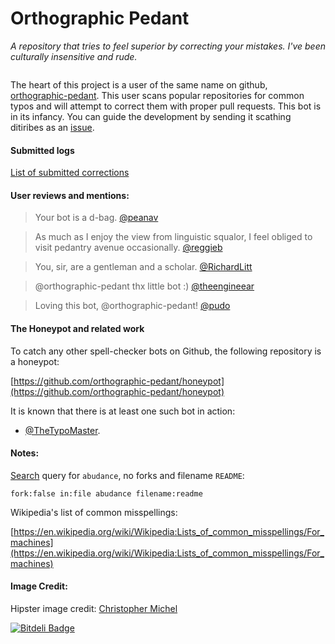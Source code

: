 # Orthographic Pedant
_A repository that tries to feel superior by correcting your mistakes._
_I've been culturally insensitive and rude._
  
<p align="center"><img src="https://raw.githubusercontent.com/thoppe/orthographic-pedant/master/images/hipster.jpg?raw=true" alt=""/></p>

The heart of this project is a user of the same name on github, [orthographic-pedant](https://github.com/orthographic-pedant).
This user scans popular repositories for common typos and will attempt to correct them with proper pull requests.
This bot is in its infancy. You can guide the development by sending it scathing ditiribes as an [issue](https://github.com/thoppe/orthographic-pedant/issues/new).

#### Submitted logs

[List of submitted corrections](logs/submitted.log)

#### User reviews and mentions:

>  Your bot is a d-bag. [@peanav](https://github.com/peanav/LESS-Presentation/pull/1)

> As much as I enjoy the view from linguistic squalor, I feel obliged to visit pedantry avenue occasionally. [@reggieb](https://github.com/reggieb/indulgence/pull/2)

> You, sir, are a gentleman and a scholar. [@RichardLitt](https://github.com/k88hudson/git-flight-rules/pull/91#issuecomment-144483181)

> @orthographic-pedant thx little bot :) [@theengineear](https://github.com/plotly/postMessage-API/pull/2)

> Loving this bot, @orthographic-pedant! [@pudo](https://github.com/pudo/apikit/pull/1#issuecomment-143965254)

#### The Honeypot and related work

To catch any other spell-checker bots on Github, the following repository is a honeypot:
  
[https://github.com/orthographic-pedant/honeypot](https://github.com/orthographic-pedant/honeypot)
  
It is known that there is at least one such bot in action:

+ [@TheTypoMaster](https://github.com/TheTypoMaster).  

#### Notes:

[Search](https://github.com/search?utf8=%E2%9C%93&q=fork%3Afalse+in%3Afile+abudance+filename%3Areadme&type=Code&ref=searchresults) query for `abudance`, no forks and filename `README`:

    fork:false in:file abudance filename:readme

Wikipedia's list of common misspellings:

[https://en.wikipedia.org/wiki/Wikipedia:Lists_of_common_misspellings/For_machines](https://en.wikipedia.org/wiki/Wikipedia:Lists_of_common_misspellings/For_machines)

#### Image Credit:

Hipster image credit: [Christopher Michel](https://flic.kr/p/fn9wCy)






[![Bitdeli Badge](https://d2weczhvl823v0.cloudfront.net/thoppe/orthographic-pedant/trend.png)](https://bitdeli.com/free "Bitdeli Badge")

